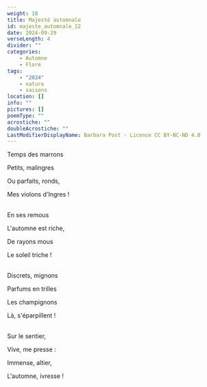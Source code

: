 ```yaml
---
weight: 18
title: Majesté automnale
id: majeste_automnale_22
date: 2024-09-29
verseLength: 4
divider: ""
categories:
    - Automne
    - Flore
tags:
    - "2024"
    - nature
    - saisons
location: []
info: ""
pictures: []
poemType: ""
acrostiche: ""
doubleAcrostiche: ""
LastModifierDisplayName: Barbara Post - Licence CC BY-NC-ND 4.0
---
```

Temps des marrons

Petits, malingres

Ou parfaits, ronds,

Mes violons d'Ingres !

 \
En ses remous

L'automne est riche,

De rayons mous

Le soleil triche !

 \
Discrets, mignons

Parfums en trilles

Les champignons

Là, s'éparpillent !

 \
Sur le sentier,

Vive, me presse :

Immense, altier,

L'automne, ivresse !